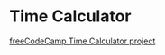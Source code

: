# Time Calculator

[freeCodeCamp Time Calculator project](https://www.freecodecamp.org/learn/scientific-computing-with-python/scientific-computing-with-python-projects/time-calculator)
